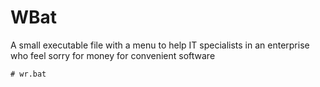 # WBat
A small executable file with a menu to help IT specialists in an enterprise who feel sorry for money for convenient software

    # wr.bat

